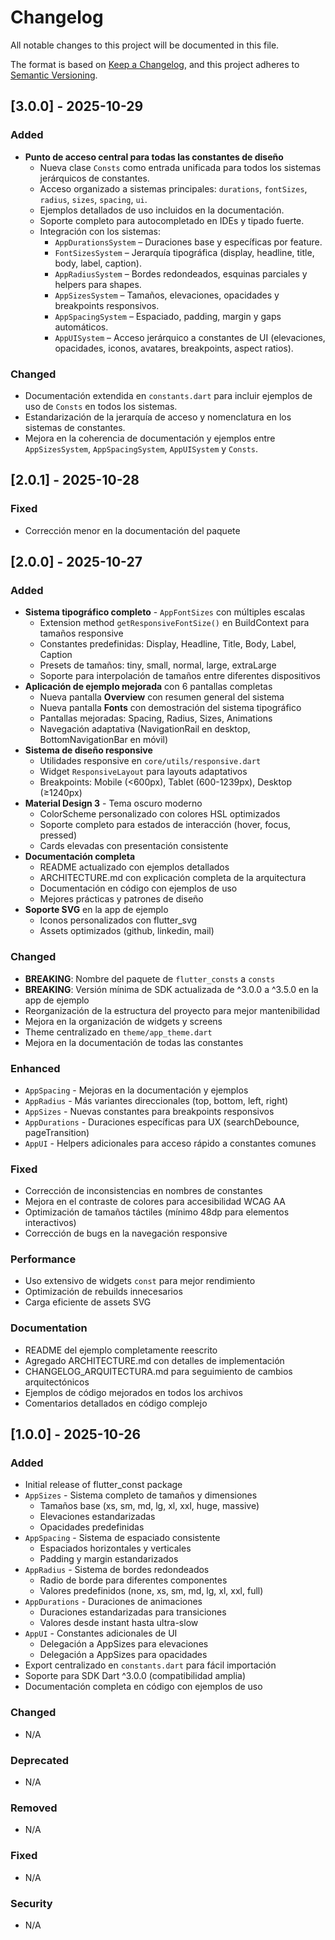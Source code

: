 # Changelog

All notable changes to this project will be documented in this file.

The format is based on [Keep a Changelog](https://keepachangelog.com/en/1.0.0/),
and this project adheres to [Semantic Versioning](https://semver.org/spec/v2.0.0.html).

## [3.0.0] - 2025-10-29

### Added
- **Punto de acceso central para todas las constantes de diseño**
  - Nueva clase `Consts` como entrada unificada para todos los sistemas jerárquicos de constantes.
  - Acceso organizado a sistemas principales: `durations`, `fontSizes`, `radius`, `sizes`, `spacing`, `ui`.
  - Ejemplos detallados de uso incluidos en la documentación.
  - Soporte completo para autocompletado en IDEs y tipado fuerte.
  - Integración con los sistemas:
    - `AppDurationsSystem` – Duraciones base y específicas por feature.
    - `FontSizesSystem` – Jerarquía tipográfica (display, headline, title, body, label, caption).
    - `AppRadiusSystem` – Bordes redondeados, esquinas parciales y helpers para shapes.
    - `AppSizesSystem` – Tamaños, elevaciones, opacidades y breakpoints responsivos.
    - `AppSpacingSystem` – Espaciado, padding, margin y gaps automáticos.
    - `AppUISystem` – Acceso jerárquico a constantes de UI (elevaciones, opacidades, iconos, avatares, breakpoints, aspect ratios).

### Changed
- Documentación extendida en `constants.dart` para incluir ejemplos de uso de `Consts` en todos los sistemas.
- Estandarización de la jerarquía de acceso y nomenclatura en los sistemas de constantes.
- Mejora en la coherencia de documentación y ejemplos entre `AppSizesSystem`, `AppSpacingSystem`, `AppUISystem` y `Consts`.

## [2.0.1] - 2025-10-28
### Fixed
- Corrección menor en la documentación del paquete

## [2.0.0] - 2025-10-27

### Added
- **Sistema tipográfico completo** - `AppFontSizes` con múltiples escalas
  - Extension method `getResponsiveFontSize()` en BuildContext para tamaños responsive
  - Constantes predefinidas: Display, Headline, Title, Body, Label, Caption
  - Presets de tamaños: tiny, small, normal, large, extraLarge
  - Soporte para interpolación de tamaños entre diferentes dispositivos
- **Aplicación de ejemplo mejorada** con 6 pantallas completas
  - Nueva pantalla **Overview** con resumen general del sistema
  - Nueva pantalla **Fonts** con demostración del sistema tipográfico
  - Pantallas mejoradas: Spacing, Radius, Sizes, Animations
  - Navegación adaptativa (NavigationRail en desktop, BottomNavigationBar en móvil)
- **Sistema de diseño responsive**
  - Utilidades responsive en `core/utils/responsive.dart`
  - Widget `ResponsiveLayout` para layouts adaptativos
  - Breakpoints: Mobile (<600px), Tablet (600-1239px), Desktop (≥1240px)
- **Material Design 3** - Tema oscuro moderno
  - ColorScheme personalizado con colores HSL optimizados
  - Soporte completo para estados de interacción (hover, focus, pressed)
  - Cards elevadas con presentación consistente
- **Documentación completa**
  - README actualizado con ejemplos detallados
  - ARCHITECTURE.md con explicación completa de la arquitectura
  - Documentación en código con ejemplos de uso
  - Mejores prácticas y patrones de diseño
- **Soporte SVG** en la app de ejemplo
  - Iconos personalizados con flutter_svg
  - Assets optimizados (github, linkedin, mail)

### Changed
- **BREAKING**: Nombre del paquete de `flutter_consts` a `consts`
- **BREAKING**: Versión mínima de SDK actualizada de ^3.0.0 a ^3.5.0 en la app de ejemplo
- Reorganización de la estructura del proyecto para mejor mantenibilidad
- Mejora en la organización de widgets y screens
- Theme centralizado en `theme/app_theme.dart`
- Mejora en la documentación de todas las constantes

### Enhanced
- `AppSpacing` - Mejoras en la documentación y ejemplos
- `AppRadius` - Más variantes direccionales (top, bottom, left, right)
- `AppSizes` - Nuevas constantes para breakpoints responsivos
- `AppDurations` - Duraciones específicas para UX (searchDebounce, pageTransition)
- `AppUI` - Helpers adicionales para acceso rápido a constantes comunes

### Fixed
- Corrección de inconsistencias en nombres de constantes
- Mejora en el contraste de colores para accesibilidad WCAG AA
- Optimización de tamaños táctiles (mínimo 48dp para elementos interactivos)
- Corrección de bugs en la navegación responsive

### Performance
- Uso extensivo de widgets `const` para mejor rendimiento
- Optimización de rebuilds innecesarios
- Carga eficiente de assets SVG

### Documentation
- README del ejemplo completamente reescrito
- Agregado ARCHITECTURE.md con detalles de implementación
- CHANGELOG_ARQUITECTURA.md para seguimiento de cambios arquitectónicos
- Ejemplos de código mejorados en todos los archivos
- Comentarios detallados en código complejo

## [1.0.0] - 2025-10-26

### Added
- Initial release of flutter_const package
- `AppSizes` - Sistema completo de tamaños y dimensiones
  - Tamaños base (xs, sm, md, lg, xl, xxl, huge, massive)
  - Elevaciones estandarizadas
  - Opacidades predefinidas
- `AppSpacing` - Sistema de espaciado consistente
  - Espaciados horizontales y verticales
  - Padding y margin estandarizados
- `AppRadius` - Sistema de bordes redondeados
  - Radio de borde para diferentes componentes
  - Valores predefinidos (none, xs, sm, md, lg, xl, xxl, full)
- `AppDurations` - Duraciones de animaciones
  - Duraciones estandarizadas para transiciones
  - Valores desde instant hasta ultra-slow
- `AppUI` - Constantes adicionales de UI
  - Delegación a AppSizes para elevaciones
  - Delegación a AppSizes para opacidades
- Export centralizado en `constants.dart` para fácil importación
- Soporte para SDK Dart ^3.0.0 (compatibilidad amplia)
- Documentación completa en código con ejemplos de uso

### Changed
- N/A

### Deprecated
- N/A

### Removed
- N/A

### Fixed
- N/A

### Security
- N/A
